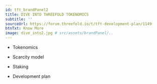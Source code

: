 ```yaml
---
id: tft_brandPanel2
title: DIVE INTO THREEFOLD TOKENOMICS
subtitle: ''
sourceUrl: https://forum.threefold.io/t/tft-development-plan/1149
btnTxt: Know More
image: dive_into2.jpg # src/assets/brandPanel/..
---
```

* Tokenomics

* Scarcity model

* Staking

* Development plan
